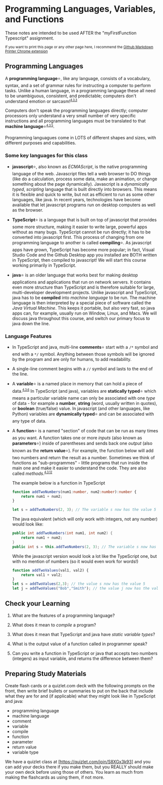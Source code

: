 # Programming Languages, Variables, and Functions

These notes are intended to be used AFTER the "myFirstFunction Typescript" assignment. 

<small>If you want to print this page or any other page here, I recommend the [Github Markdown Printer Chrome extension](https://chrome.google.com/webstore/detail/github-markdown-printer/fehpdlpmcegfpbkgcnaleindodeegapk)</small>

## Programming Languages

A **programming language**:star:, like any language, consists of a vocabulary, syntax, and a set of grammar rules for instructing a computer to perform tasks. Unlike a human language, in a programming language these all need to be unambiguous, consistent, and predictable; computers don't understand emotion or sarcasm!<sup><small>[4.3.3](../unit0_resources/syllabus.md#433)</small></sup>

Computers don't speak the programming languages directly; computer processors only understand a very small number of very specific instructions and all programming languages must be translated to that **machine language**:star:<sup><small>[4.3.5](../unit0_resources/syllabus.md#435)</small></sup>. 

Programming languagues come in LOTS of different shapes and sizes, with different purposes and capabilities. 

### Some key languages for this class
  
* **javascript**:star:, also known as *ECMAScript*, is the native programming language of the web. Javascript files tell a web browser to DO things (like do a calculation, process some data, make an animation, or change something about the page dynamically). Javascript is a *dynamically typed*, *scripting* language that is built directly into browsers. This means it is flexible and quick to write, but not as efficient to run as some other languages, like java. In recent years, technologies have become available that let javascript programs run on desktop computers as well as the browser.
 
* **TypeScript**:star: is a language that is built on top of javascript that provides some more structure, making it easier to write large, powerful apps without as many bugs. TypeScript cannot be run directly; it has to be converted into javascript first. This process of changing from one programming language to another is called **compiling**:star:. As javascript apps have grown, TypeScript has become more popular; in fact, Visual Studio Code and the Github Desktop app you installed are BOTH written in TypeScript, then compiled to javascript! We will start this course working primarily in TypeScript.

* **java**:star: is an older language that works best for making desktop applications and applications that run on network servers. It contains even more structure than TypeScript and is therefore suitable for large, multi-developer development projects. Unlike javascript and TypeScript, java has to be **compiled** into *machine language* to be run. The machine language is then interpreted by a special piece of software called the *Java Virtual Machine*. This keeps it portable, but also very fast, so java apps can, for example, usually run on Window, Linux, and Macs. We will discuss java throughout this course, and switch our primary focus to java down the line.
  
### Language Features

* In TypeScript and java, multi-line **comments**:star: start with a `/*` symbol and end with a `*/` symbol. Anything between those symbols will be ignored by the program and are only for humans, to add readability.
  
* A single-line comment begins with a `//` symbol and lasts to the end of the line.
  
* A **variable**:star: is a named place in memory that can hold a piece of data.<sup><small>[4.3.6](../unit0_resources/syllabus.md#436)</small></sup> In TypeScript (and java), variables are **statically typed**:star: which means a particular variable name can only be associated with one *type* of data - for example a **number**, **string** (word, usually written in quotes), or **boolean** (true/false) value. In javascript (and other languages, like Python) variables are **dynamically typed**:star: and can be associated with any type of data. 
  
* A **function**:star: is a named "section" of code that can be run as many times as you want. A function takes one or more *inputs* (also known as **parameters**:star:) inside of parentheses and sends back one *output* (also known as the **return value**:star:). For example, the function below will add two numbers and return the result as a number. Sometimes we think of functions as "sub-programmes" - little programs that run inside the main one and make it easier to understand the code. They are also called *methods*.<sup><small>[4.3.12](../unit0_resources/syllabus.md#4312)</small></sup>

    The example below is a function in TypeScript
  
    ```ts
    function addTwoNumbers(num1:number, num2:number):number {
        return num1 + num2;
    }

    let s = addTwoNumbers(2, 3); // The variable s now has the value 5
    ```

    The java equivalent (which will only work with integers, not any number) would look like:

    ```java
    public int addTwoNumbers(int num1, int num2) {
        return num1 + num2;
    }
    public int s = this.addTwoNumbers(2, 3); // The variable s now has the value 5
    ```

    While the javascript version would look a lot like the TypeScript one, but with no mention of numbers (so it would even work for words!)
    
    ```js
    function addTwoValues(val1, val2) {
        return val1 + val2;
    }
    let s = addTwoValues(2,3); // the value s now has the value 5
    let j = addTwoValues("Bob","Smith"); // the value j now has the value "BobSmith"
    ```

## Check your Learning

1. What are the features of a programming language?

2. What does it mean to *compile* a program?

3. What does it mean that TypeScript and java have *static variable types*?

4. What is the output value of a function called in programmer speak?

5. Can you write a function in TypeScript or java that accepts two numbers (integers) as input variable, and returns the difference between them?

## Preparing Study Materials

Create flash cards or a quizlet.com deck with the following prompts on the front, then write brief bullets or summaries to put on the back that include what they are for and (if applicable) what they might look like in TypeScript and java:

* programming language
* machine language
* comment
* variable
* compile
* function
* parameter
* return value
* variable type

We have a quizlet class at [https://quizlet.com/join/S8XGx3k93] and you can add your decks there if you make them, but you REALLY should make your own deck before using those of others. You learn as much from making the flashcards as using them, if not more.